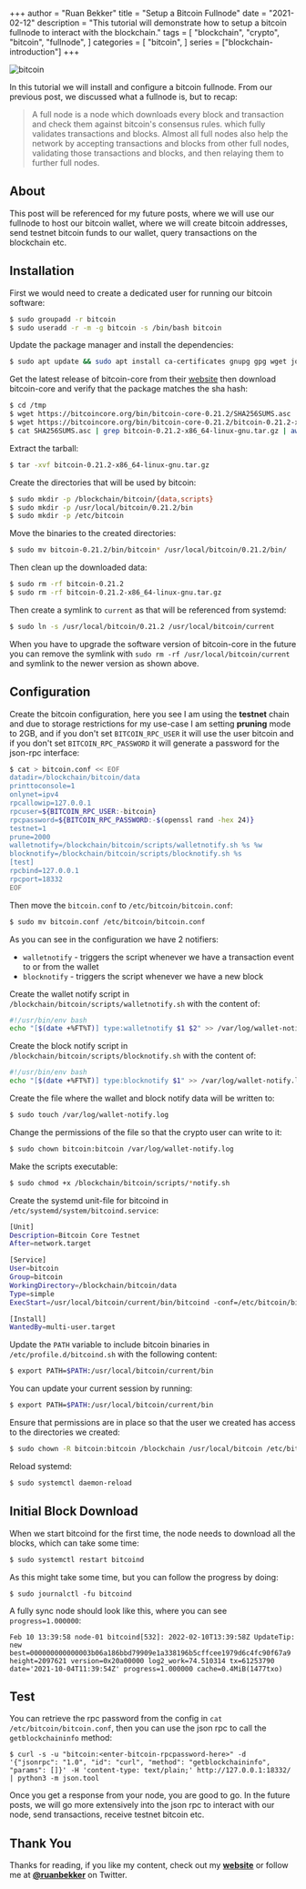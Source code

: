 +++
author = "Ruan Bekker"
title = "Setup a Bitcoin Fullnode"
date = "2021-02-12"
description = "This tutorial will demonstrate how to setup a bitcoin fullnode to interact with the blockchain."
tags = [
    "blockchain",
    "crypto",
    "bitcoin",
    "fullnode",
]
categories = [
    "bitcoin",
]
series = ["blockchain-introduction"]
+++

![bitcoin](https://user-images.githubusercontent.com/567298/153725244-d93accc6-0a32-460e-8d0f-9331276bf4b8.png)

In this tutorial we will install and configure a bitcoin fullnode. From our previous post, we discussed what a fullnode is, but to recap:

> A full node is a node which downloads every block and transaction and check them against bitcoin's consensus rules. which fully validates transactions and blocks. Almost all full nodes also help the network by accepting transactions and blocks from other full nodes, validating those transactions and blocks, and then relaying them to further full nodes.

## About

This post will be referenced for my future posts, where we will use our fullnode to host our bitcoin wallet, where we will create bitcoin addresses, send testnet bitcoin funds to our wallet, query transactions on the blockchain etc. 

## Installation

First we would need to create a dedicated user for running our bitcoin software:

```bash
$ sudo groupadd -r bitcoin
$ sudo useradd -r -m -g bitcoin -s /bin/bash bitcoin
```

Update the package manager and install the dependencies:

```bash
$ sudo apt update && sudo apt install ca-certificates gnupg gpg wget jq --no-install-recommends -y
```

Get the latest release of bitcoin-core from their [website](https://bitcoincore.org/bin/) then download bitcoin-core and verify that the package matches the sha hash:

```bash
$ cd /tmp
$ wget https://bitcoincore.org/bin/bitcoin-core-0.21.2/SHA256SUMS.asc
$ wget https://bitcoincore.org/bin/bitcoin-core-0.21.2/bitcoin-0.21.2-x86_64-linux-gnu.tar.gz
$ cat SHA256SUMS.asc | grep bitcoin-0.21.2-x86_64-linux-gnu.tar.gz | awk '{ print $1 }'
```

Extract the tarball:

```bash
$ tar -xvf bitcoin-0.21.2-x86_64-linux-gnu.tar.gz
```

Create the directories that will be used by bitcoin:

```bash
$ sudo mkdir -p /blockchain/bitcoin/{data,scripts}
$ sudo mkdir -p /usr/local/bitcoin/0.21.2/bin
$ sudo mkdir -p /etc/bitcoin
```

Move the binaries to the created directories:

```bash
$ sudo mv bitcoin-0.21.2/bin/bitcoin* /usr/local/bitcoin/0.21.2/bin/
```

Then clean up the downloaded data:

```bash
$ sudo rm -rf bitcoin-0.21.2
$ sudo rm -rf bitcoin-0.21.2-x86_64-linux-gnu.tar.gz
```

Then create a symlink to `current` as that will be referenced from systemd:

```bash
$ sudo ln -s /usr/local/bitcoin/0.21.2 /usr/local/bitcoin/current
```

When you have to upgrade the software version of bitcoin-core in the future you can remove the symlink with `sudo rm -rf /usr/local/bitcoin/current` and symlink to the newer version as shown above.

## Configuration

Create the bitcoin configuration, here you see I am using the **testnet** chain and due to storage restrictions for my use-case I am setting **pruning** mode to 2GB, and if you don't set `BITCOIN_RPC_USER` it will use the user bitcoin and if you don't set `BITCOIN_RPC_PASSWORD` it will generate a password for the json-rpc interface: 

```bash
$ cat > bitcoin.conf << EOF
datadir=/blockchain/bitcoin/data
printtoconsole=1
onlynet=ipv4
rpcallowip=127.0.0.1
rpcuser=${BITCOIN_RPC_USER:-bitcoin}
rpcpassword=${BITCOIN_RPC_PASSWORD:-$(openssl rand -hex 24)}
testnet=1
prune=2000
walletnotify=/blockchain/bitcoin/scripts/walletnotify.sh %s %w
blocknotify=/blockchain/bitcoin/scripts/blocknotify.sh %s
[test]
rpcbind=127.0.0.1
rpcport=18332
EOF
```

Then move the `bitcoin.conf` to `/etc/bitcoin/bitcoin.conf`:

```bash
$ sudo mv bitcoin.conf /etc/bitcoin/bitcoin.conf
```

As you can see in the configuration we have 2 notifiers:

- `walletnotify` - triggers the script whenever we have a transaction event to or from the wallet
- `blocknotify` - triggers the script whenever we have a new block

Create the wallet notify script in `/blockchain/bitcoin/scripts/walletnotify.sh` with the content of:

```bash
#!/usr/bin/env bash
echo "[$(date +%FT%T)] type:walletnotify $1 $2" >> /var/log/wallet-notify.log
```

Create the block notify script in `/blockchain/bitcoin/scripts/blocknotify.sh` with the content of:

```bash
#!/usr/bin/env bash
echo "[$(date +%FT%T)] type:blocknotify $1" >> /var/log/wallet-notify.log
```

Create the file where the wallet and block notify data will be written to:

```bash
$ sudo touch /var/log/wallet-notify.log
```

Change the permissions of the file so that the crypto user can write to it:

```bash
$ sudo chown bitcoin:bitcoin /var/log/wallet-notify.log
```

Make the scripts executable:

```bash
$ sudo chmod +x /blockchain/bitcoin/scripts/*notify.sh
```

Create the systemd unit-file for bitcoind in `/etc/systemd/system/bitcoind.service`:

```bash
[Unit]
Description=Bitcoin Core Testnet
After=network.target

[Service]
User=bitcoin
Group=bitcoin
WorkingDirectory=/blockchain/bitcoin/data
Type=simple
ExecStart=/usr/local/bitcoin/current/bin/bitcoind -conf=/etc/bitcoin/bitcoin.conf

[Install]
WantedBy=multi-user.target
```

Update the `PATH` variable to include bitcoin binaries in `/etc/profile.d/bitcoind.sh` with the following content:

```bash
$ export PATH=$PATH:/usr/local/bitcoin/current/bin
```

You can update your current session by running:

```bash
$ export PATH=$PATH:/usr/local/bitcoin/current/bin
```

Ensure that permissions are in place so that the user we created has access to the directories we created:

```bash
$ sudo chown -R bitcoin:bitcoin /blockchain /usr/local/bitcoin /etc/bitcoin
```

Reload systemd:

```bash
$ sudo systemctl daemon-reload
```

## Initial Block Download

When we start bitcoind for the first time, the node needs to download all the blocks, which can take some time:

```bash
$ sudo systemctl restart bitcoind
```

As this might take some time, but you can follow the progress by doing:

```
$ sudo journalctl -fu bitcoind
```

A fully sync node should look like this, where you can see `progress=1.000000`:

```
Feb 10 13:39:58 node-01 bitcoind[532]: 2022-02-10T13:39:58Z UpdateTip: new best=000000000000003b06a186bbd79909e1a338196b5cffcee1979d6c4fc90f67a9 height=2097621 version=0x20a00000 log2_work=74.510314 tx=61253790 date='2021-10-04T11:39:54Z' progress=1.000000 cache=0.4MiB(1477txo)
```

## Test

You can retrieve the rpc password from the config in `cat /etc/bitcoin/bitcoin.conf`, then you can use the json rpc to call the `getblockchaininfo` method:

```
$ curl -s -u "bitcoin:<enter-bitcoin-rpcpassword-here>" -d '{"jsonrpc": "1.0", "id": "curl", "method": "getblockchaininfo", "params": []}' -H 'content-type: text/plain;' http://127.0.0.1:18332/  | python3 -m json.tool
```

Once you get a response from your node, you are good to go. In the future posts, we will go more extensively into the json rpc to interact with our node, send transactions, receive testnet bitcoin etc.

## Thank You

Thanks for reading, if you like my content, check out my **[website](https://ruan.dev)** or follow me at **[@ruanbekker](https://twitter.com/ruanbekker)** on Twitter.
